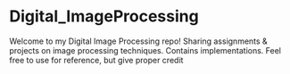 # Digital_ImageProcessing
Welcome to my Digital Image Processing repo! Sharing assignments &amp; projects on image processing techniques. Contains implementations. Feel free to use for reference, but give proper credit
